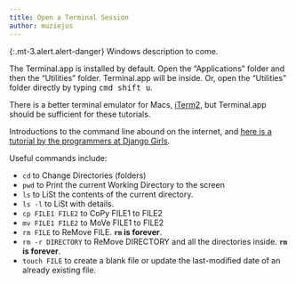```yaml
---
title: Open a Terminal Session
author: muziejus
---
```


<div class="pc">
<div class="win">

{:.mt-3.alert.alert-danger}
Windows description to come.

</div>
<div class="mac">

The Terminal.app is installed by default. Open the “Applications” folder and
then the “Utilities” folder. Terminal.app will be inside. Or, open the
“Utilities” folder directly by typing <kbd><kbd>cmd</kbd> <kbd>shift</kbd>
<kbd>u</kbd></kbd>.

There is a better terminal emulator for Macs, [iTerm2](/whatis/iterm2), but
Terminal.app should be sufficient for these tutorials.

Introductions to the command line abound on the internet, and [here is a
tutorial by the programmers at
Django Girls](https://tutorial.djangogirls.org/en/intro_to_command_line/).

Useful commands include:

* `cd` to Change Directories (folders)
* `pwd` to Print the current Working Directory to the screen
* `ls` to LiSt the contents of the current directory.
* `ls -l` to LiSt with details. 
* `cp FILE1 FILE2` to CoPy FILE1 to FILE2
* `mv FILE1 FILE2` to MoVe FILE1 to FILE2
* `rm FILE` to ReMove FILE. **`rm` is forever**.
* `rm -r DIRECTORY` to ReMove DIRECTORY and all the directories inside. **`rm` is forever**.
* `touch FILE` to create a blank file or update the last-modified date of
  an already existing file.

</div>
